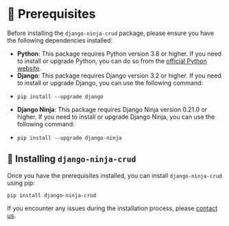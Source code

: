 # 👀 Prerequisites

Before installing the `django-ninja-crud` package, please ensure you have the following dependencies installed:

- **Python**: This package requires Python version 3.8 or higher. If you need to install or upgrade Python, you can do so from the [official Python website](https://www.python.org/downloads/).
- **Django**: This package requires Django version 3.2 or higher. If you need to install or upgrade Django, you can use the following command:
- ```shell
  pip install --upgrade django
  ```
- **Django Ninja**: This package requires Django Ninja version 0.21.0 or higher. If you need to install or upgrade Django Ninja, you can use the following command:
- ```shell
  pip install --upgrade django-ninja
  ```

## 🥷 Installing `django-ninja-crud`

Once you have the prerequisites installed, you can install `django-ninja-crud` using pip:

```shell
pip install django-ninja-crud
```

If you encounter any issues during the installation process, please [contact us](https://github.com/hbakri).
